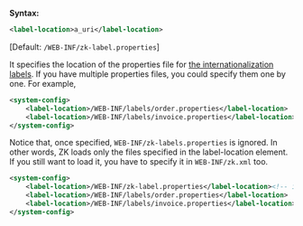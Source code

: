 **Syntax:**

```xml
<label-location>a_uri</label-location>
```

[Default: `/WEB-INF/zk-label.properties`]

It specifies the location of the properties file for [the internationalization labels]({{site.baseurl}}/zk_dev_ref/internationalization/labels).
If you have multiple properties files, you could specify them one by
one. For example,

```xml
<system-config>
    <label-location>/WEB-INF/labels/order.properties</label-location>
    <label-location>/WEB-INF/labels/invoice.properties</label-location>
</system-config>
```

Notice that, once specified, `WEB-INF/zk-labels.properties` is ignored.
In other words, ZK loads only the files specified in the label-location
element. If you still want to load it, you have to specify it in
`WEB-INF/zk.xml` too.

```xml
<system-config>
    <label-location>/WEB-INF/zk-label.properties</label-location><!-- if you still need zk-label.properties -->
    <label-location>/WEB-INF/labels/order.properties</label-location>
    <label-location>/WEB-INF/labels/invoice.properties</label-location>
</system-config>
```
